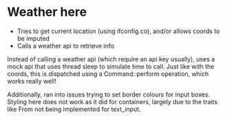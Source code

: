 # Weather here

- Tries to get current location (using ifconfig.co), and/or allows coords to be imputed
- Calls a weather api to retrieve info

Instead of calling a weather api (which require an api key usually), uses a mock api that uses thread sleep to simulate time to call. Just like with the coords, this is dispatched using a Command::perform operation, which works really well!

Additionally, ran into issues trying to set border colours for input boxes. Styling here does not work as it did for containers, largely due to the traits like From not being implemented for text_input.